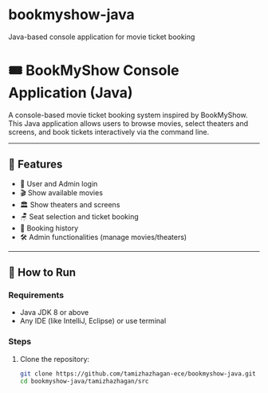# bookmyshow-java
Java-based console application for movie ticket booking
# 🎟️ BookMyShow Console Application (Java)

A console-based movie ticket booking system inspired by BookMyShow. This Java application allows users to browse movies, select theaters and screens, and book tickets interactively via the command line.

---

## 📌 Features

- 👤 User and Admin login
- 🎬 Show available movies
- 🏛️ Show theaters and screens
- 🪑 Seat selection and ticket booking
- 📃 Booking history
- 🛠 Admin functionalities (manage movies/theaters)

---

## 🚀 How to Run

### Requirements

- Java JDK 8 or above
- Any IDE (like IntelliJ, Eclipse) or use terminal

### Steps

1. Clone the repository:
   ```bash
   git clone https://github.com/tamizhazhagan-ece/bookmyshow-java.git
   cd bookmyshow-java/tamizhazhagan/src
